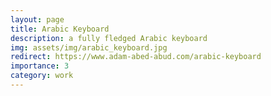 ```yaml
---
layout: page
title: Arabic Keyboard
description: a fully fledged Arabic keyboard
img: assets/img/arabic_keyboard.jpg
redirect: https://www.adam-abed-abud.com/arabic-keyboard
importance: 3
category: work
---
```

